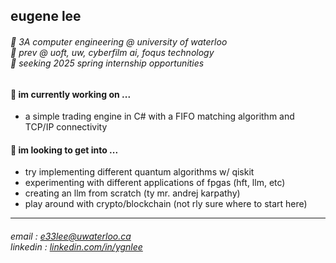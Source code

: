 ## eugene lee
###### 🪿 3A computer engineering @ university of waterloo <br> 💼 prev @ uoft, uw, cyberfilm ai, foqus technology <br> 🌱 seeking 2025 spring internship opportunities

#### 🔭 im currently working on ...
- a simple trading engine in C# with a FIFO matching algorithm and TCP/IP connectivity

#### 🤔 im looking to get into ...
- try implementing different quantum algorithms w/ qiskit
- experimenting with different applications of fpgas (hft, llm, etc)
- creating an llm from scratch (ty mr. andrej karpathy)
- play around with crypto/blockchain (not rly sure where to start here)

---
###### email : [e33lee@uwaterloo.ca](mailto:e33lee@uwaterloo.ca) <br> linkedin : [linkedin.com/in/ygnlee](https://www.linkedin.com/in/ygnlee/)
